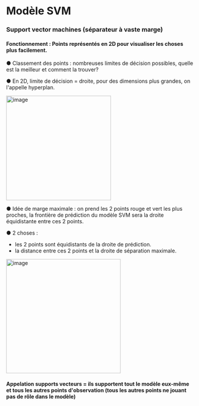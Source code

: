 # Modèle SVM
### Support vector machines (séparateur à vaste marge)

#### Fonctionnement : Points représentés en 2D pour visualiser les choses plus facilement.

● Classement des points : nombreuses limites de décision possibles, quelle est la meilleur et comment la trouver? 

● En 2D, limite de décision = droite, pour des dimensions plus grandes, on l'appelle hyperplan.

<img width="281" alt="image" src="https://github.com/Brahim-AIT-OUALI/modele_svm/assets/115220907/9049cb3d-d8a4-4ed4-93d7-a94f59f99f23">

● Idée de marge maximale : on prend les 2 points rouge et vert les plus proches, la frontière de prédiction du modèle SVM sera la droite équidistante entre ces 2 points. 

● 2 choses :
- les 2 points sont équidistants de la droite de prédiction.
-  la distance entre ces 2 points et la droite de séparation maximale.


<img width="307" alt="image" src="https://github.com/Brahim-AIT-OUALI/modele_svm/assets/115220907/1025e457-ef6f-4811-8882-0b0051c083b9">

#### Appelation supports vecteurs = ils supportent tout le modèle eux-même et tous les autres points d'observation (tous les autres points ne jouant pas de rôle dans le modèle)

